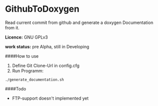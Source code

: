 GithubToDoxygen
===============

Read current commit from github and generate a doxygen Documentation from it.

**Licence:** GNU GPLv3

**work status:** pre Alpha, still in Developing

####How to use

1. Define Git Clone-Url in config.cfg
2. Run Programm:
```
./generate_documentation.sh
```

####Todo

- FTP-support doesn't implemented yet
